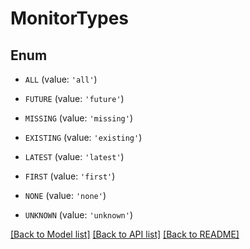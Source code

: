 # MonitorTypes


## Enum

* `ALL` (value: `'all'`)

* `FUTURE` (value: `'future'`)

* `MISSING` (value: `'missing'`)

* `EXISTING` (value: `'existing'`)

* `LATEST` (value: `'latest'`)

* `FIRST` (value: `'first'`)

* `NONE` (value: `'none'`)

* `UNKNOWN` (value: `'unknown'`)

[[Back to Model list]](../README.md#documentation-for-models) [[Back to API list]](../README.md#documentation-for-api-endpoints) [[Back to README]](../README.md)


